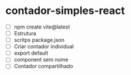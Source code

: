 # contador-simples-react

- [ ] npm create vite@latest
- [ ] Estrutura
- [ ] scritps package.json
- [ ] Criar contador individual
- [ ] export default
- [ ] component sem nome
- [ ] Contador compartilhado
